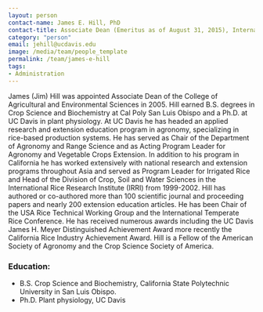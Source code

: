 ```yaml
---
layout: person
contact-name: James E. Hill, PhD
contact-title: Associate Dean (Emeritus as of August 31, 2015), International Programs, College of Agricultural and Environmental Sciences Rice Specialist, CE Extension
category: "person"
email: jehill@ucdavis.edu
image: /media/team/people_template
permalink: /team/james-e-hill
tags:
- Administration
---
```


James (Jim) Hill was appointed Associate Dean of the College of Agricultural and Environmental Sciences in 2005. Hill earned B.S. degrees in Crop Science and Biochemistry at Cal Poly San Luis Obispo and a Ph.D. at UC Davis in plant physiology. At UC Davis he has headed an applied research and extension education program in agronomy, specializing in rice-based production systems.  He has served as Chair of the Department of Agronomy and Range Science and as Acting Program Leader for Agronomy and Vegetable Crops Extension.  In addition to his program in California he has worked extensively with national research and extension programs throughout Asia and served as Program Leader for Irrigated Rice and Head of the Division of Crop, Soil and Water Sciences in the International Rice Research Institute (IRRI) from 1999-2002. Hill has authored or co-authored more than 100 scientific journal and proceeding papers and nearly 200 extension education articles. He has been Chair of the USA Rice Technical Working Group and the International Temperate Rice Conference. He has received numerous awards including the UC Davis James H. Meyer Distinguished Achievement Award more recently the California Rice Industry Achievement Award. Hill is a Fellow of the American Society of Agronomy and the Crop Science Society of America.

<h3>Education:</h3>
<ul>
<li>B.S. Crop Science and Biochemistry, California State Polytechnic University in San Luis Obispo.</li>
<li>Ph.D. Plant physiology, UC Davis</li>
</ul>
